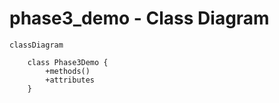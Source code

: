 # phase3_demo - Class Diagram

```mermaid
classDiagram

    class Phase3Demo {
        +methods()
        +attributes
    }

```
